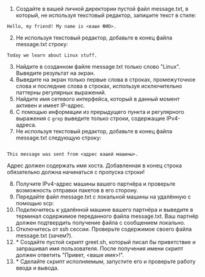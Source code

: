 1. Создайте в вашей личной директории пустой файл message.txt, в который, не используя текстовый редактор, запишите текст в стиле:
```
Hello, my friend! My name is <ваше ФИО>.
```
2. Не используя текстовый редактор, добавьте в конец файла message.txt строку:
```
Today we learn about Linux stuff.
```

3. Найдите в созданном файле message.txt только слово "Linux". Выведите результат на экран.
4. Выведите на экран только первые слова в строках, промежуточное слова и последние слова в строках, используя исключительно паттерны регулярных выражений.
5. Найдите имя сетевого интерфейса, который в данный момент активен и имеет IP-адрес.
6. С помощью информации из прерыдущего пункта и регулярного выражения с `grep` выведите только строки, содержащие IPv4-адреса.
7. Не используя текстовый редактор, добавьте в конец файла message.txt следующую строку:
```

This message was sent from <адрес вашей машины>.
```
Адрес должен содержать имя хоста. Добавленная в конец строка обязательно должна начинаться с пропуска строки!

8. Получите IPv4-адрес машины вашего партнёра и проверьте возможность отправки пакетов в его сторону.
9. Передайте файл message.txt с локальной машины на удалённую с помощью scp:
10. Подключитесь к удалённой машине вашего партнёра и выведите в терминал содержимое переданного файла message.txt. Ваш партнёр должен подтвердить получение файла с сообщением локально.
11. Отключитесь от ssh сессии. Проверьте содержимое своего файла message.txt (зачем?).
12. \* Создайте пустой скрипт greet.sh, который писал бы приветствие и запрашивал имя пользователя. После получения имени скрипт должен ответить "Привет, <ваше имя>!".
13. \* Cделайте скрипт исполняемым, запустите его и проверьте работу ввода и вывода.
